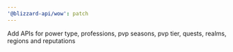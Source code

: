 ```yaml
---
'@blizzard-api/wow': patch
---
```


Add APIs for power type, professions, pvp seasons, pvp tier, quests, realms, regions and reputations
